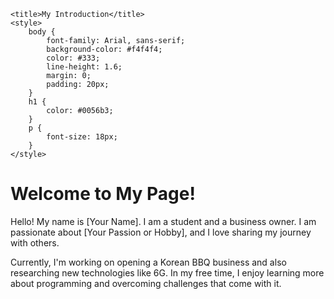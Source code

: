 <!DOCTYPE html>
<html>

    <title>My Introduction</title>
    <style>
        body {
            font-family: Arial, sans-serif;
            background-color: #f4f4f4;
            color: #333;
            line-height: 1.6;
            margin: 0;
            padding: 20px;
        }
        h1 {
            color: #0056b3;
        }
        p {
            font-size: 18px;
        }
    </style>
</head>
<body>
    <h1>Welcome to My Page!</h1>
    <p>Hello! My name is [Your Name]. I am a student and a business owner. I am passionate about [Your Passion or Hobby], and I love sharing my journey with others.</p>
    <p>Currently, I'm working on opening a Korean BBQ business and also researching new technologies like 6G. In my free time, I enjoy learning more about programming and overcoming challenges that come with it.</p>
</body>
</html>
